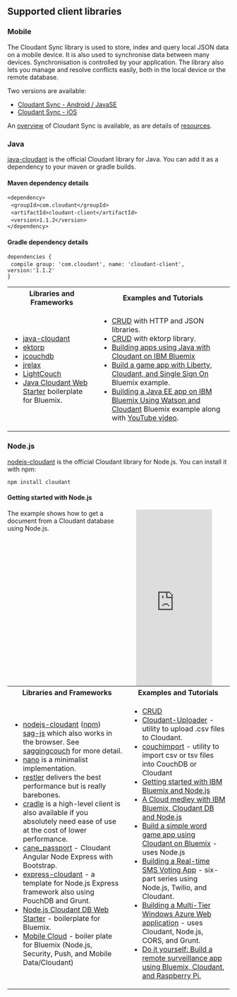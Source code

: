 ## Supported client libraries

### Mobile

The Cloudant Sync library is used to store, index and query local JSON data on a mobile device.
It is also used to synchronise data between many devices.
Synchronisation is controlled by your application.
The library also lets you manage and resolve conflicts easily,
both in the local device or the remote database.

Two versions are available:

- <a target="_blank" href="https://github.com/cloudant/sync-android">Cloudant Sync - Android / JavaSE</a>
- <a target="_blank" href="https://github.com/cloudant/CDTDatastore">Cloudant Sync - iOS</a>

An <a target="_blank" href="https://cloudant.com/product/cloudant-features/sync/">overview</a> of Cloudant Sync is available,
as are details of <a target="_blank" href="https://cloudant.com/cloudant-sync-resources/">resources</a>.

### Java

<a target="_blank" href="https://github.com/cloudant/java-cloudant">java-cloudant</a> is the official Cloudant library for Java. You can add it as a dependency to your maven or gradle builds.

#### Maven dependency details
`<dependency>`<br/>
&nbsp;&nbsp;`<groupId>com.cloudant</groupId>`<br/>
&nbsp;&nbsp;`<artifactId>cloudant-client</artifactId>`<br/>
&nbsp;&nbsp;`<version>1.1.2</version>`<br/>
`</dependency>`

#### Gradle dependency details

`dependencies {`<br/>
&nbsp;&nbsp;`compile group: 'com.cloudant', name: 'cloudant-client', version:'1.1.2'`<br/>
`}`

<table>
<tr>
<th>Libraries and Frameworks</th>
<th>Examples and Tutorials</th>
</tr>
<tr>
<td><ul><li><a target="_blank" href="https://github.com/cloudant/java-cloudant">java-cloudant</a></li>
<li><a target="_blank" href="http://code.google.com/p/ektorp/">ektorp</a></li>
<li><a target="_blank" href="http://code.google.com/p/jcouchdb/">jcouchdb</a></li>
<li><a target="_blank" href="https://github.com/isterin/jrelax">jrelax</a></li>
<li><a target="_blank" href="http://www.lightcouch.org/">LightCouch</a></li>
<li><a target="_blank" href="https://ace.ng.bluemix.net/#/store/cloudOEPaneId=store&appTemplateGuid=CloudantJavaBPTemplate&fromCatalog=true">Java Cloudant Web Starter</a> boilerplate for Bluemix.</li></ul>
</td>
<td><ul><li><a target="_blank" href="https://github.com/cloudant/haengematte/tree/master/java">CRUD</a> with HTTP and JSON libraries.</li>
<li><a target="_blank" href="https://github.com/cloudant/haengematte/tree/master/java/CrudWithEktorp">CRUD</a> with ektorp library.</li>
<li><a target="_blank" href="https://cloudant.com/blog/building-apps-using-java-with-cloudant-on-ibm-bluemix/">Building apps using Java with Cloudant on IBM Bluemix</a></li>
<li><a target="_blank" href="http://www.ibm.com/developerworks/cloud/library/cl-multiservicegame-app/index.html?ca=drs-">Build a game app with Liberty, Cloudant, and Single Sign On</a> Bluemix example.</li>
<li><a target="_blank" href="https://developer.ibm.com/bluemix/2014/10/17/building-java-ee-app-ibm-bluemix-using-watson-cloudant/">Building a Java EE app on IBM Bluemix Using Watson and Cloudant</a> Bluemix example along with <a target="_blank" href="https://www.youtube.com/watch?feature=youtu.be&v=9AFMY6m0LIU&app=desktop">YouTube video</a>.</li></ul>
</td>
</tr>
</table>

### Node.js

<a target="_blank" href="https://github.com/cloudant/nodejs-cloudant">nodejs-cloudant</a> is the official Cloudant library for Node.js. You can install it with npm:

`npm install cloudant`

#### Getting started with Node.js

<iframe style="height: 400px; float: right; padding-right: 40px; padding-left: 40px; width: 50%; border-width: 0; box-sizing: border-box;" src="http://185.73.38.147:8080/thebe/test-javascript.html"></iframe>

The example shows how to get a document from a Cloudant database using Node.js.

<table>
<tr>
<th>Libraries and Frameworks</th>
<th>Examples and Tutorials</th>
</tr>
<tr>
<td>
<ul>
<li>
<a target="_blank" href="https://github.com/cloudant/nodejs-cloudant">nodejs-cloudant</a> (<a target="_blank" href="https://www.npmjs.org/package/cloudant">npm</a>)</li>
<a target="_blank" href="https://github.com/sbisbee/sag-js">sag-js</a> which also works in the browser. See <a target="_blank" href="http://www.saggingcouch.com/">saggingcouch</a> for more detail.</li>
<li>
<a target="_blank" href="https://github.com/dscape/nano">nano</a> is a minimalist implementation.</li>
<li>
<a target="_blank" href="https://github.com/danwrong/restler">restler</a> delivers the best performance but is really barebones.</li>
<li>
<a target="_blank" href="http://cloudhead.io/cradle">cradle</a> is a high-level client is also available if you absolutely need ease of use at the cost of lower performance.</li>
<li><a target="_blank" href="https://github.com/ddemichele/cane_passport">cane_passport</a> - Cloudant Angular Node Express with Bootstrap.</li>
<li><a target="_blank" href="https://github.com/cloudant-labs/express-cloudant">express-cloudant</a> - a template for Node.js Express framework also using PouchDB and Grunt.</li>
<li><a target="_blank" href="https://ace.ng.bluemix.net/#/store/cloudOEPaneId=store&appTemplateGuid=nodejscloudantbp&fromCatalog=true">Node.js Cloudant DB Web Starter</a> - boilerplate for Bluemix.</li>
<li><a target="_blank" href="https://ace.ng.bluemix.net/#/store/cloudOEPaneId=store&appTemplateGuid=mobileBackendStarter&fromCatalog=true">Mobile Cloud</a> - boiler plate for Bluemix (Node.js, Security, Push, and Mobile Data/Cloudant)</li>
</ul>
</td>
<td>
<ul>
<li><a target="_blank" href="https://github.com/cloudant/haengematte/tree/master/nodejs">CRUD</a></li>
<li><a target="_blank" href="https://github.com/garbados/Cloudant-Uploader">Cloudant-Uploader</a> - utility to upload .csv files to Cloudant.</li>
<li><a target="_blank" href="https://github.com/glynnbird/couchimport">couchimport</a> - utility to import csv or tsv files into CouchDB or Cloudant</li>
<li><a target="_blank" href="http://thoughtsoncloud.com/2014/07/getting-started-ibm-bluemix-node-js/">Getting started with IBM Bluemix and Node.js</a></li>
<li><a target="_blank" href="https://gigadom.wordpress.com/2014/08/15/a-cloud-medley-with-ibm-bluemix-cloudant-db-and-node-js/">A Cloud medley with IBM Bluemix, Cloudant DB and Node.js</a></li>
<li><a target="_blank" href="http://www.ibm.com/developerworks/cloud/library/cl-guesstheword-app/index.html?ca=drs-">Build a simple word game app using Cloudant on Bluemix</a> - uses Node.js</li>
<li><a target="_blank" href="https://www.twilio.com/blog/2012/09/building-a-real-time-sms-voting-app-part-1-node-js-couchdb.html">Building a Real-time SMS Voting App</a> - six-part series using Node.js, Twilio, and Cloudant.</li>
<li><a target="_blank" href="http://msopentech.com/blog/2013/12/19/tutorial-building-multi-tier-windows-azure-web-application-use-cloudants-couchdb-service-node-js-cors-grunt-2/">Building a Multi-Tier Windows Azure Web application</a> - uses Cloudant, Node.js, CORS, and Grunt.</li>
<li><a target="_blank" href="http://www.ibm.com/developerworks/library/ba-remoteservpi-app/index.html">Do it yourself: Build a remote surveillance app using Bluemix, Cloudant, and Raspberry Pi.</a></li>
</ul>
</td>
</tr>
</table>

